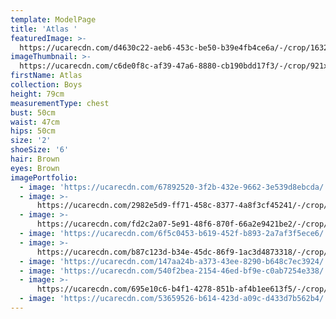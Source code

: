 ```yaml
---
template: ModelPage
title: 'Atlas '
featuredImage: >-
  https://ucarecdn.com/d4630c22-aeb6-453c-be50-b39e4fb4ce6a/-/crop/1632x1201/0,486/-/preview/
imageThumbnail: >-
  https://ucarecdn.com/c6de0f8c-af39-47a6-8880-cb190bdd17f3/-/crop/921x1265/179,122/-/preview/
firstName: Atlas
collection: Boys
height: 79cm
measurementType: chest
bust: 50cm
waist: 47cm
hips: 50cm
size: '2'
shoeSize: '6'
hair: Brown
eyes: Brown
imagePortfolio:
  - image: 'https://ucarecdn.com/67892520-3f2b-432e-9662-3e539d8ebcda/'
  - image: >-
      https://ucarecdn.com/2982e5d9-ff71-458c-8377-4a8f3cf45241/-/crop/1632x1595/0,716/-/preview/
  - image: >-
      https://ucarecdn.com/fd2c2a07-5e91-48f6-870f-66a2e9421be2/-/crop/2016x2384/0,640/-/preview/
  - image: 'https://ucarecdn.com/6f5c0453-b619-452f-b893-2a7af3f5ece6/'
  - image: >-
      https://ucarecdn.com/b87c123d-b34e-45dc-86f9-1ac3d4873318/-/crop/1412x2103/88,452/-/preview/
  - image: 'https://ucarecdn.com/147aa24b-a373-43ee-8290-b648c7ec3924/'
  - image: 'https://ucarecdn.com/540f2bea-2154-46ed-bf9e-c0ab7254e338/'
  - image: >-
      https://ucarecdn.com/695e10c6-b4f1-4278-851b-af4b1ee613f5/-/crop/1440x1757/105,638/-/preview/
  - image: 'https://ucarecdn.com/53659526-b614-423d-a09c-d433d7b562b4/'
---
```


